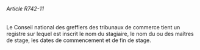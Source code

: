 ###### Article R742-11

Le Conseil national des greffiers des tribunaux de commerce tient un registre sur lequel est inscrit le nom du stagiaire, le nom du ou des maîtres de stage, les dates de commencement et de fin de stage.

